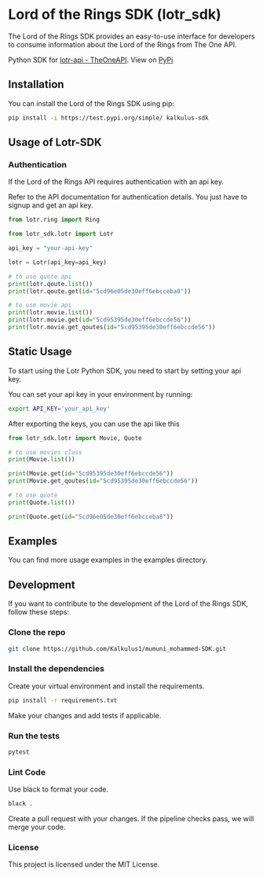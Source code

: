 # Lord of the Rings SDK (lotr_sdk)

The Lord of the Rings SDK provides an easy-to-use interface for developers to consume information about the Lord of the Rings from The One API.

Python SDK for [lotr-api - TheOneAPI](https://the-one-api.dev/documentation). View on [PyPi](https://test.pypi.org/project/kalkulus-sdk/)

## Installation

You can install the Lord of the Rings SDK using pip:
```sh
pip install -i https://test.pypi.org/simple/ kalkulus-sdk
```

## Usage of Lotr-SDK

### Authentication
If the Lord of the Rings API requires authentication with an api key.

Refer to the API documentation for authentication details. You just have to signup and get an api key.

```python
from lotr.ring import Ring

from lotr_sdk.lotr import Lotr

api_key = "your-api-key"

lotr = Lotr(api_key=api_key)

# to use quote api
print(lotr.qoute.list())
print(lotr.qoute.get(id="5cd96e05de30eff6ebcceba8"))

# to use movie api
print(lotr.movie.list())
print(lotr.movie.get(id="5cd95395de30eff6ebccde56"))
print(lotr.movie.get_qoutes(id="5cd95395de30eff6ebccde56"))

```

## Static Usage
To start using the Lotr Python SDK, you need to start by setting your api key.

You can set your api key in your environment by running:

```sh
export API_KEY='your_api_key'
```

After exporting the keys, you can use the api like this
```python
from lotr_sdk.lotr import Movie, Quote

# to use movies class
print(Movie.list())

print(Movie.get(id="5cd95395de30eff6ebccde56"))
print(Movie.get_qoutes(id="5cd95395de30eff6ebccde56"))

# to use quote
print(Quote.list())

print(Quote.get(id="5cd96e05de30eff6ebcceba8"))
```

## Examples
You can find more usage examples in the examples directory.


## Development
If you want to contribute to the development of the Lord of the Rings SDK, follow these steps:

### Clone the repo
```sh
git clone https://github.com/Kalkulus1/mumuni_mohammed-SDK.git
```

### Install the dependencies
Create your virtual environment and install the requirements.
```sh
pip install -r requirements.txt
```

Make your changes and add tests if applicable.

### Run the tests
```sh
pytest
```

### Lint Code
Use black to format your code.
```sh
black .
```
Create a pull request with your changes. If the pipeline checks pass, we will merge your code.

### License
This project is licensed under the MIT License.


